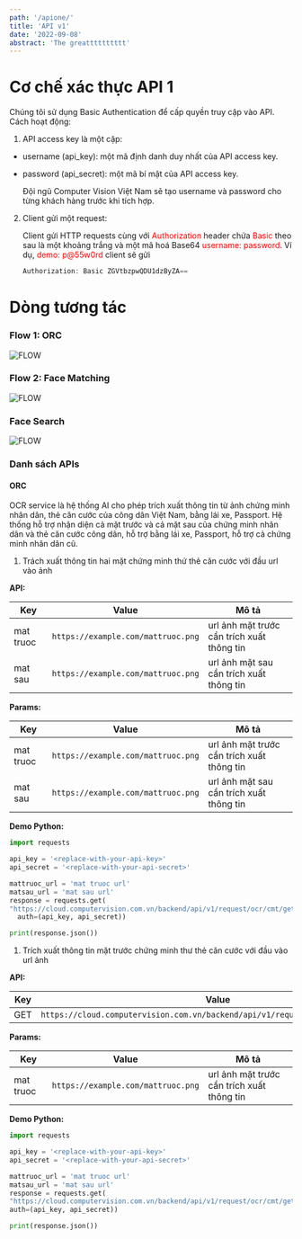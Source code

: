 ```yaml
---
path: '/apione/'
title: 'API v1'
date: '2022-09-08'
abstract: 'The greatttttttttt'
---
```


# Cơ chế xác thực API 1

Chúng tôi sử dụng Basic Authentication để cấp quyền truy cập vào API.
Cách hoạt động:

1. API access key là một cặp:

- username (api_key): một mã định danh duy nhất của API access key.

- password (api_secret): một mã bí mật của API access key.

  Đội ngũ Computer Vision Việt Nam sẽ tạo username và password cho từng khách hàng trước khi tích hợp.

2. Client gửi một request:

   Client gửi HTTP requests cùng với <span style="color: red">Authorization</span> header chứa <span style="color: red">Basic</span> theo sau là một khoảng trắng và một mã hoá Base64 <span style="color: red">username: password</span>. Ví dụ, <span style="color: red">demo: p@55w0rd</span> client sẽ gửi

   ```js
   Authorization: Basic ZGVtbzpwQDU1dzByZA==
   ```

# Dòng tương tác

### Flow 1: ORC

![FLOW](https://static.swimlanes.io/591b6e2fea681de2bf8c1e8e3aee30b6.png)

### Flow 2: Face Matching

![FLOW](https://static.swimlanes.io/591b6e2fea681de2bf8c1e8e3aee30b6.png)

### Face Search

![FLOW](https://static.swimlanes.io/591b6e2fea681de2bf8c1e8e3aee30b6.png)

### Danh sách APIs

#### ORC

OCR service là hệ thống AI cho phép trích xuất thông tin từ ảnh chứng minh nhân dân, thẻ căn cước của công dân Việt Nam, bằng lái xe, Passport. Hệ thống hỗ trợ nhận diện cả mặt trước và cả mặt sau của chứng minh nhân dân và thẻ căn cước công dân, hỗ trợ bằng lái xe, Passport, hỗ trợ cả chứng minh nhân dân cũ.

1. Trách xuất thông tin hai mặt chứng minh thứ thẻ căn cước với đầu url vào ảnh

**API:**

| Key       | Value                              | Mô tả                                      |
| --------- | ---------------------------------- | ------------------------------------------ |
| mat truoc | `https://example.com/mattruoc.png` | url ảnh mặt trước cần trích xuất thông tin |
| mat sau   | `https://example.com/mattruoc.png` | url ảnh mặt sau cần trích xuất thông tin   |

**Params:**

| Key       | Value                              | Mô tả                                      |
| --------- | ---------------------------------- | ------------------------------------------ |
| mat truoc | `https://example.com/mattruoc.png` | url ảnh mặt trước cần trích xuất thông tin |
| mat sau   | `https://example.com/mattruoc.png` | url ảnh mặt sau cần trích xuất thông tin   |

**Demo Python:**

```python
import requests

api_key = '<replace-with-your-api-key>'
api_secret = '<replace-with-your-api-secret>'

mattruoc_url = 'mat truoc url'
matsau_url = 'mat sau url'
response = requests.get(
"https://cloud.computervision.com.vn/backend/api/v1/request/ocr/cmt/get_haimat?mattruoc=%s&matsau=%s" % (mattruoc_url, matsau_url),
  auth=(api_key, api_secret))

print(response.json())
```

1. Trích xuất thông tin mặt trước chứng minh thư thẻ căn cước với đầu vào url ảnh

**API:**

| Key | Value                                                                                                         |
| --- | ------------------------------------------------------------------------------------------------------------- |
| GET | <span class="span_api">`https://cloud.computervision.com.vn/backend/api/v1/request/ocr/cmt/get_haimat`</span> |

**Params:**

| Key                                     | Value                                                            | Mô tả                                                                    |
| --------------------------------------- | ---------------------------------------------------------------- | ------------------------------------------------------------------------ |
| <span class="span_api">mat truoc</span> | <span class="span_api">`https://example.com/mattruoc.png`</span> | <span class="span_api">url ảnh mặt trước cần trích xuất thông tin</span> |

**Demo Python:**

```python
import requests

api_key = '<replace-with-your-api-key>'
api_secret = '<replace-with-your-api-secret>'

mattruoc_url = 'mat truoc url'
matsau_url = 'mat sau url'
response = requests.get(
"https://cloud.computervision.com.vn/backend/api/v1/request/ocr/cmt/get_haimat?mattruoc=%s&matsau=%s" % (mattruoc_url, matsau_url),
auth=(api_key, api_secret))

print(response.json())

```
